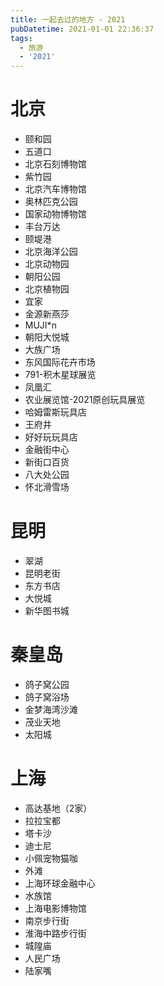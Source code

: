 ```yaml
---
title: 一起去过的地方 - 2021
pubDatetime: 2021-01-01 22:36:37
tags:
  - 旅游
  - '2021'
---
```


# 北京

- 颐和园
- 五道口
- 北京石刻博物馆
- 紫竹园
- 北京汽车博物馆
- 奥林匹克公园
- 国家动物博物馆
- 丰台万达
- 颐堤港
- 北京海洋公园
- 北京动物园
- 朝阳公园
- 北京植物园
- 宜家
- 金源新燕莎
- MUJI\*n
- 朝阳大悦城
- 大族广场
- 东风国际花卉市场
- 791-积木星球展览
- 凤凰汇
- 农业展览馆-2021原创玩具展览
- 哈姆雷斯玩具店
- 王府井
- 好好玩玩具店
- 金融街中心
- 新街口百货
- 八大处公园
- 怀北滑雪场

# 昆明

- 翠湖
- 昆明老街
- 东方书店
- 大悦城
- 新华图书城

# 秦皇岛

- 鸽子窝公园
- 鸽子窝浴场
- 金梦海湾沙滩
- 茂业天地
- 太阳城

# 上海

- 高达基地（2家）
- 拉拉宝都
- 塔卡沙
- 迪士尼
- 小佩宠物猫咖
- 外滩
- 上海环球金融中心
- 水族馆
- 上海电影博物馆
- 南京步行街
- 淮海中路步行街
- 城隍庙
- 人民广场
- 陆家嘴
